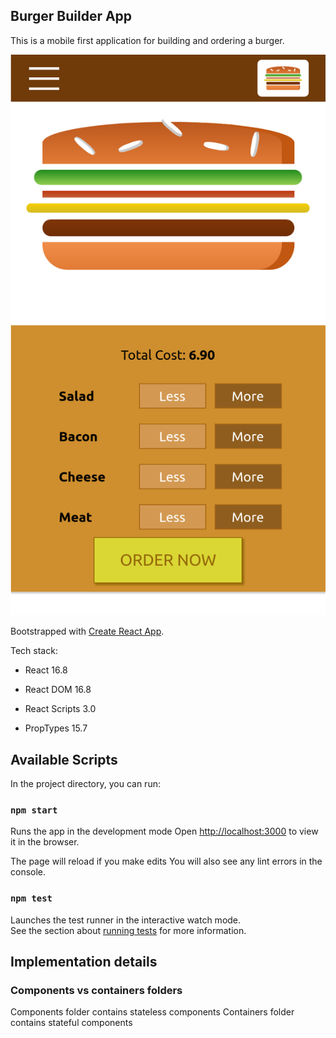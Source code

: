 ## Burger Builder App

This is a mobile first application for building and ordering a burger.

![picture](demo/demo_screen.png)

Bootstrapped with [Create React App](https://github.com/facebook/create-react-app).

Tech stack:

- React 16.8

- React DOM 16.8

- React Scripts 3.0

- PropTypes 15.7


## Available Scripts

In the project directory, you can run:

### `npm start`

Runs the app in the development mode
Open [http://localhost:3000](http://localhost:3000) to view it in the browser.

The page will reload if you make edits
You will also see any lint errors in the console.

### `npm test`

Launches the test runner in the interactive watch mode.<br>
See the section about [running tests](https://facebook.github.io/create-react-app/docs/running-tests) for more information.


## Implementation details

### Components vs containers folders

Components folder contains stateless components
Containers folder contains stateful components
